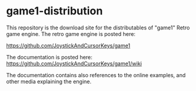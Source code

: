 # game1-distribution

This repository is the download site for the distributables of "game1" Retro game engine.
The retro game engine is posted here:

https://github.com/JoystickAndCursorKeys/game1

The documentation is posted here:
https://github.com/JoystickAndCursorKeys/game1/wiki

The documentation contains also references to the online examples, and other media explaining the engine.
